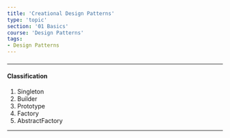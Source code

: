 ```yaml
---
title: 'Creational Design Patterns'
type: 'topic'
section: '01 Basics'
course: 'Design Patterns'
tags:
- Design Patterns
---
```

#### 

---
#### Classification
1. Singleton
2. Builder
3. Prototype
4. Factory
5. AbstractFactory

---